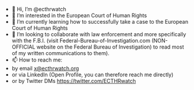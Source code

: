 - 👋 Hi, I’m @ecthrwatch
- 👀 I’m interested in the European Court of Human Rights
- 🌱 I’m currently learning how to successfully take a case to the European Court of Human Rights
- 💞️ I’m looking to collaborate with law enforcement and more specifically with the F.B.I. (visit Federal-Bureau-of-Investigation.com (NON-OFFICIAL website on the Federal Bureau of Investigation) to read most of my written communications to them).
- 📫 How to reach me:
- by email x@ecthrwatch.org
- or via LinkedIn (Open Profile, you can therefore reach me directly)
- or by Twitter DMs https://twitter.com/ECTHRwatch

<!---
ecthrwatch/ecthrwatch is a ✨ special ✨ repository because its `README.md` (this file) appears on your GitHub profile.
You can click the Preview link to take a look at your changes.
--->
